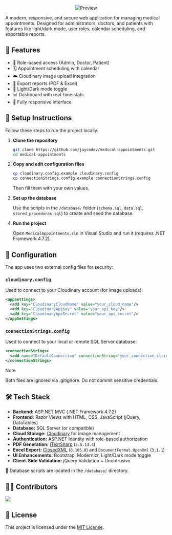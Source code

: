 <p align="center">
  <img src="https://github.com/jaycodev/medical-appointments/blob/main/Assets/readme.jpg" alt="Preview"/>
</p>

A modern, responsive, and secure web application for managing medical appointments. Designed for administrators, doctors, and patients with features like light/dark mode, user roles, calendar scheduling, and exportable reports.

## 🚀 Features

- 🔐 Role-based access (Admin, Doctor, Patient)
- 🗓️ Appointment scheduling with calendar
- ☁️ Cloudinary image upload integration
- 📁 Export reports (PDF & Excel)
- 🌙 Light/Dark mode toggle
- 📊 Dashboard with real-time stats
- 📱 Fully responsive interface

## 🔧 Setup Instructions

Follow these steps to run the project locally:

1. **Clone the repository**

   ```bash
   git clone https://github.com/jaycodev/medical-appointments.git
   cd medical-appointments
   ```

2. **Copy and edit configuration files**

   ```bash
   cp cloudinary.config.example cloudinary.config
   cp connectionStrings.config.example connectionStrings.config
   ```

   Then fill them with your own values.

3. **Set up the database**

   Use the scripts in the `/database/` folder (`schema.sql`, `data.sql`, `stored_procedures.sql`) to create and seed the database.

4. **Run the project**

   Open `MedicalAppointments.sln` in Visual Studio and run it (requires .NET Framework 4.7.2).

## 📁 Configuration

The app uses two external config files for security:

### `cloudinary.config`

Used to connect to your Cloudinary account (for image uploads):

```xml
<appSettings>
  <add key="CloudinaryCloudName" value="your_cloud_name"/>
  <add key="CloudinaryApiKey" value="your_api_key"/>
  <add key="CloudinaryApiSecret" value="your_api_secret"/>
</appSettings>
```

### `connectionStrings.config`

Used to connect to your local or remote SQL Server database:

```xml
<connectionStrings>
  <add name="DefaultConnection" connectionString="your_connection_string"/>
</connectionStrings>
```

> [!NOTE]
> Both files are ignored via .gitignore. Do not commit sensitive credentials.


## 🛠️ Tech Stack

- **Backend:** ASP.NET MVC (.NET Framework 4.7.2)
- **Frontend:** Razor Views with HTML, CSS, JavaScript (jQuery, DataTables)
- **Database:** SQL Server (or compatible)
- **Cloud Storage:** [Cloudinary](https://cloudinary.com/) for image management
- **Authentication:** ASP.NET Identity with role-based authorization
- **PDF Generation:** [iTextSharp](https://github.com/itext/itextsharp) (`5.5.13.4`)
- **Excel Export:** [ClosedXML](https://github.com/ClosedXML/ClosedXML) (`0.105.0`) and `DocumentFormat.OpenXml` (`3.1.1`)
- **UI Enhancements:** Bootstrap, Modernizr, Light/Dark mode toggle
- **Client-Side Validation:** jQuery Validation + Unobtrusive

💾 Database scripts are located in the `/database/` directory.

## 🧑‍💻 Contributors

<a href="https://github.com/jaycodev/medical-appointments/graphs/contributors">
  <img src="https://contrib.rocks/image?repo=jaycodev/medical-appointments" />
</a>

## 📄 License

This project is licensed under the [MIT License](./LICENSE).
